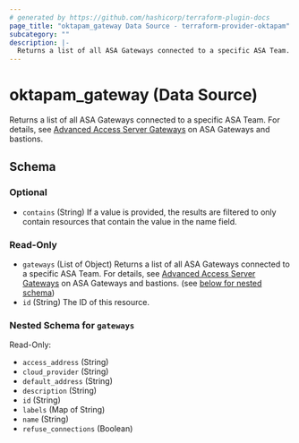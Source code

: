 ```yaml
---
# generated by https://github.com/hashicorp/terraform-plugin-docs
page_title: "oktapam_gateway Data Source - terraform-provider-oktapam"
subcategory: ""
description: |-
  Returns a list of all ASA Gateways connected to a specific ASA Team. For details, see Advanced Access Server Gateways https://help.okta.com/asa/en-us/Content/Topics/Adv_Server_Access/docs/gateways-and-bastions.htm on ASA Gateways and bastions.
---
```


# oktapam_gateway (Data Source)

Returns a list of all ASA Gateways connected to a specific ASA Team. For details, see [Advanced Access Server Gateways](https://help.okta.com/asa/en-us/Content/Topics/Adv_Server_Access/docs/gateways-and-bastions.htm) on ASA Gateways and bastions.



<!-- schema generated by tfplugindocs -->
## Schema

### Optional

- `contains` (String) If a value is provided, the results are filtered to only contain resources that contain the value in the name field.

### Read-Only

- `gateways` (List of Object) Returns a list of all ASA Gateways connected to a specific ASA Team. For details, see [Advanced Access Server Gateways](https://help.okta.com/asa/en-us/Content/Topics/Adv_Server_Access/docs/gateways-and-bastions.htm) on ASA Gateways and bastions. (see [below for nested schema](#nestedatt--gateways))
- `id` (String) The ID of this resource.

<a id="nestedatt--gateways"></a>
### Nested Schema for `gateways`

Read-Only:

- `access_address` (String)
- `cloud_provider` (String)
- `default_address` (String)
- `description` (String)
- `id` (String)
- `labels` (Map of String)
- `name` (String)
- `refuse_connections` (Boolean)


